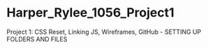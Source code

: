 # Harper_Rylee_1056_Project1

Project 1: CSS Reset, Linking JS, Wireframes, GitHub - SETTING UP FOLDERS AND FILES

